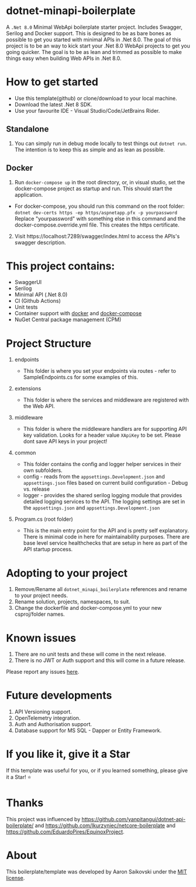 # dotnet-minapi-boilerplate

A `.Net 8.0` Minimal WebApi boilerplate starter project. Includes Swagger, Serilog and Docker support. This is designed to be as bare bones as possible to get you started with minimal APIs in .Net 8.0.
The goal of this project is to be an way to kick start your .Net 8.0 WebApi projects to get you going quicker. The goal is to be as lean and trimmed as possible to make things easy when building Web APIs in .Net 8.0.

# How to get started

- Use this template(github) or clone/download to your local machine.
- Download the latest .Net 8 SDK.
- Use your favourite IDE - Visual Studio/Code/JetBrains Rider.

## Standalone

1. You can simply run in debug mode locally to test things out `dotnet run`.
   The intention is to keep this as simple and as lean as possible.

## Docker

1. Run `docker-compose up` in the root directory, or, in visual studio, set the docker-compose project as startup and run. This should start the application.

- For docker-compose, you should run this command on the root folder: `dotnet dev-certs https -ep https/aspnetapp.pfx -p yourpassword`
     Replace "yourpassword" with something else in this command and the docker-compose.override.yml file.
     This creates the https certificate.

2. Visit https://localhost:7289/swagger/index.html to access the APIs's swagger description.

# This project contains:

- SwaggerUI
- Serilog
- Minimal API (.Net 8.0)
- CI (Github Actions)
- Unit tests
- Container support with [docker](Dockerfile) and [docker-compose](docker-compose.yml)
- NuGet Central package management (CPM)

# Project Structure

1. endpoints

   - This folder is where you set your endpoints via routes - refer to SampleEndpoints.cs for some examples of this.

2. extensions

   - This folder is where the services and middleware are registered with the Web API.

3. middleware

   - This folder is where the middleware handlers are for supporting API key validation. Looks for a header value `XApiKey` to be set. Please dont save API keys in your project!

4. common

   - This folder contains the config and logger helper services in their own subfolders.
   - config - reads from the `appsettings.Development.json` and `appsettings.json` files based on current build configuration - Debug vs. release
   - logger - provides the shared serilog logging module that provides detailed logging services to the API. The logging settings are set in the `appsettings.json` and `appsettings.Development.json`

5. Program.cs (root folder) 
   
   - This is the main entry point for the API and is pretty self explanatory. There is minimal code in here for maintainability purposes. There are base level service healthchecks that are setup in here as part of the API startup process.

# Adopting to your project

1. Remove/Rename all `dotnet_minapi_boilerplate` references and rename to your project needs.
2. Rename solution, projects, namespaces, to suit.
3. Change the dockerfile and docker-compose.yml to your new csproj/folder names.

# Known issues

1. There are no unit tests and these will come in the next release.
2. There is no JWT or Auth support and this will come in a future release.
   
  Please report any issues [here](https://github.com/AaronSaikovski/dotnet-min-api-boilerplate/issues).

# Future developments

1. API Versioning support.
2. OpenTelemetry integration.
3. Auth and Authorisation support.
4. Database support for MS SQL - Dapper or Entity Framework.

# If you like it, give it a Star

If this template was useful for you, or if you learned something, please give it a Star! :star:

# Thanks

This project was influenced by https://github.com/yanpitangui/dotnet-api-boilerplate/ and https://github.com/lkurzyniec/netcore-boilerplate and https://github.com/EduardoPires/EquinoxProject.

# About

This boilerplate/template was developed by Aaron Saikovski under the [MIT license](LICENSE).
